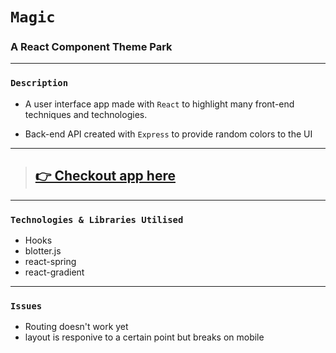 # `Magic`

### A React Component Theme Park

---

### `Description`

- A user interface app made with `React` to highlight many front-end techniques and technologies.

- Back-end API created with `Express` to provide random colors to the UI

---

> ## [👉 Checkout app here](http://www.bamerf.com/)

---

### `Technologies & Libraries Utilised`

- Hooks
- blotter.js
- react-spring
- react-gradient

---

### `Issues`

- Routing doesn't work yet
- layout is responive to a certain point but breaks on mobile
